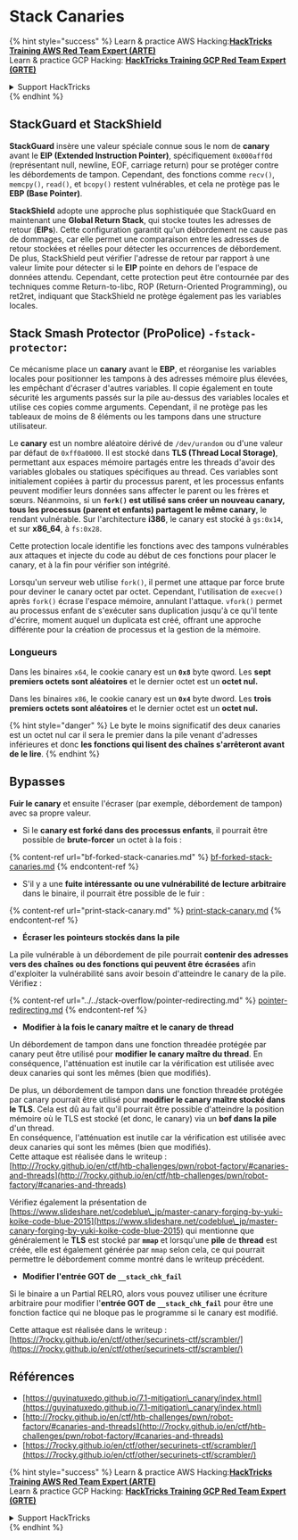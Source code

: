 # Stack Canaries

{% hint style="success" %}
Learn & practice AWS Hacking:<img src="/.gitbook/assets/arte.png" alt="" data-size="line">[**HackTricks Training AWS Red Team Expert (ARTE)**](https://training.hacktricks.xyz/courses/arte)<img src="/.gitbook/assets/arte.png" alt="" data-size="line">\
Learn & practice GCP Hacking: <img src="/.gitbook/assets/grte.png" alt="" data-size="line">[**HackTricks Training GCP Red Team Expert (GRTE)**<img src="/.gitbook/assets/grte.png" alt="" data-size="line">](https://training.hacktricks.xyz/courses/grte)

<details>

<summary>Support HackTricks</summary>

* Check the [**subscription plans**](https://github.com/sponsors/carlospolop)!
* **Join the** 💬 [**Discord group**](https://discord.gg/hRep4RUj7f) or the [**telegram group**](https://t.me/peass) or **follow** us on **Twitter** 🐦 [**@hacktricks\_live**](https://twitter.com/hacktricks\_live)**.**
* **Share hacking tricks by submitting PRs to the** [**HackTricks**](https://github.com/carlospolop/hacktricks) and [**HackTricks Cloud**](https://github.com/carlospolop/hacktricks-cloud) github repos.

</details>
{% endhint %}

## **StackGuard et StackShield**

**StackGuard** insère une valeur spéciale connue sous le nom de **canary** avant le **EIP (Extended Instruction Pointer)**, spécifiquement `0x000aff0d` (représentant null, newline, EOF, carriage return) pour se protéger contre les débordements de tampon. Cependant, des fonctions comme `recv()`, `memcpy()`, `read()`, et `bcopy()` restent vulnérables, et cela ne protège pas le **EBP (Base Pointer)**.

**StackShield** adopte une approche plus sophistiquée que StackGuard en maintenant une **Global Return Stack**, qui stocke toutes les adresses de retour (**EIPs**). Cette configuration garantit qu'un débordement ne cause pas de dommages, car elle permet une comparaison entre les adresses de retour stockées et réelles pour détecter les occurrences de débordement. De plus, StackShield peut vérifier l'adresse de retour par rapport à une valeur limite pour détecter si le **EIP** pointe en dehors de l'espace de données attendu. Cependant, cette protection peut être contournée par des techniques comme Return-to-libc, ROP (Return-Oriented Programming), ou ret2ret, indiquant que StackShield ne protège également pas les variables locales.

## **Stack Smash Protector (ProPolice) `-fstack-protector`:**

Ce mécanisme place un **canary** avant le **EBP**, et réorganise les variables locales pour positionner les tampons à des adresses mémoire plus élevées, les empêchant d'écraser d'autres variables. Il copie également en toute sécurité les arguments passés sur la pile au-dessus des variables locales et utilise ces copies comme arguments. Cependant, il ne protège pas les tableaux de moins de 8 éléments ou les tampons dans une structure utilisateur.

Le **canary** est un nombre aléatoire dérivé de `/dev/urandom` ou d'une valeur par défaut de `0xff0a0000`. Il est stocké dans **TLS (Thread Local Storage)**, permettant aux espaces mémoire partagés entre les threads d'avoir des variables globales ou statiques spécifiques au thread. Ces variables sont initialement copiées à partir du processus parent, et les processus enfants peuvent modifier leurs données sans affecter le parent ou les frères et sœurs. Néanmoins, si un **`fork()` est utilisé sans créer un nouveau canary, tous les processus (parent et enfants) partagent le même canary**, le rendant vulnérable. Sur l'architecture **i386**, le canary est stocké à `gs:0x14`, et sur **x86\_64**, à `fs:0x28`.

Cette protection locale identifie les fonctions avec des tampons vulnérables aux attaques et injecte du code au début de ces fonctions pour placer le canary, et à la fin pour vérifier son intégrité.

Lorsqu'un serveur web utilise `fork()`, il permet une attaque par force brute pour deviner le canary octet par octet. Cependant, l'utilisation de `execve()` après `fork()` écrase l'espace mémoire, annulant l'attaque. `vfork()` permet au processus enfant de s'exécuter sans duplication jusqu'à ce qu'il tente d'écrire, moment auquel un duplicata est créé, offrant une approche différente pour la création de processus et la gestion de la mémoire.

### Longueurs

Dans les binaires `x64`, le cookie canary est un **`0x8`** byte qword. Les **sept premiers octets sont aléatoires** et le dernier octet est un **octet nul.**

Dans les binaires `x86`, le cookie canary est un **`0x4`** byte dword. Les **trois premiers octets sont aléatoires** et le dernier octet est un **octet nul.**

{% hint style="danger" %}
Le byte le moins significatif des deux canaries est un octet nul car il sera le premier dans la pile venant d'adresses inférieures et donc **les fonctions qui lisent des chaînes s'arrêteront avant de le lire**.
{% endhint %}

## Bypasses

**Fuir le canary** et ensuite l'écraser (par exemple, débordement de tampon) avec sa propre valeur.

* Si le **canary est forké dans des processus enfants**, il pourrait être possible de **brute-forcer** un octet à la fois :

{% content-ref url="bf-forked-stack-canaries.md" %}
[bf-forked-stack-canaries.md](bf-forked-stack-canaries.md)
{% endcontent-ref %}

* S'il y a une **fuite intéressante ou une vulnérabilité de lecture arbitraire** dans le binaire, il pourrait être possible de le fuir :

{% content-ref url="print-stack-canary.md" %}
[print-stack-canary.md](print-stack-canary.md)
{% endcontent-ref %}

* **Écraser les pointeurs stockés dans la pile**

La pile vulnérable à un débordement de pile pourrait **contenir des adresses vers des chaînes ou des fonctions qui peuvent être écrasées** afin d'exploiter la vulnérabilité sans avoir besoin d'atteindre le canary de la pile. Vérifiez :

{% content-ref url="../../stack-overflow/pointer-redirecting.md" %}
[pointer-redirecting.md](../../stack-overflow/pointer-redirecting.md)
{% endcontent-ref %}

* **Modifier à la fois le canary maître et le canary de thread**

Un débordement de tampon dans une fonction threadée protégée par canary peut être utilisé pour **modifier le canary maître du thread**. En conséquence, l'atténuation est inutile car la vérification est utilisée avec deux canaries qui sont les mêmes (bien que modifiés).

De plus, un débordement de tampon dans une fonction threadée protégée par canary pourrait être utilisé pour **modifier le canary maître stocké dans le TLS**. Cela est dû au fait qu'il pourrait être possible d'atteindre la position mémoire où le TLS est stocké (et donc, le canary) via un **bof dans la pile** d'un thread.\
En conséquence, l'atténuation est inutile car la vérification est utilisée avec deux canaries qui sont les mêmes (bien que modifiés).\
Cette attaque est réalisée dans le writeup : [http://7rocky.github.io/en/ctf/htb-challenges/pwn/robot-factory/#canaries-and-threads](http://7rocky.github.io/en/ctf/htb-challenges/pwn/robot-factory/#canaries-and-threads)

Vérifiez également la présentation de [https://www.slideshare.net/codeblue\_jp/master-canary-forging-by-yuki-koike-code-blue-2015](https://www.slideshare.net/codeblue\_jp/master-canary-forging-by-yuki-koike-code-blue-2015) qui mentionne que généralement le **TLS** est stocké par **`mmap`** et lorsqu'une **pile** de **thread** est créée, elle est également générée par `mmap` selon cela, ce qui pourrait permettre le débordement comme montré dans le writeup précédent.

* **Modifier l'entrée GOT de `__stack_chk_fail`**

Si le binaire a un Partial RELRO, alors vous pouvez utiliser une écriture arbitraire pour modifier l'**entrée GOT de `__stack_chk_fail`** pour être une fonction factice qui ne bloque pas le programme si le canary est modifié.

Cette attaque est réalisée dans le writeup : [https://7rocky.github.io/en/ctf/other/securinets-ctf/scrambler/](https://7rocky.github.io/en/ctf/other/securinets-ctf/scrambler/)

## Références

* [https://guyinatuxedo.github.io/7.1-mitigation\_canary/index.html](https://guyinatuxedo.github.io/7.1-mitigation\_canary/index.html)
* [http://7rocky.github.io/en/ctf/htb-challenges/pwn/robot-factory/#canaries-and-threads](http://7rocky.github.io/en/ctf/htb-challenges/pwn/robot-factory/#canaries-and-threads)
* [https://7rocky.github.io/en/ctf/other/securinets-ctf/scrambler/](https://7rocky.github.io/en/ctf/other/securinets-ctf/scrambler/)

{% hint style="success" %}
Learn & practice AWS Hacking:<img src="/.gitbook/assets/arte.png" alt="" data-size="line">[**HackTricks Training AWS Red Team Expert (ARTE)**](https://training.hacktricks.xyz/courses/arte)<img src="/.gitbook/assets/arte.png" alt="" data-size="line">\
Learn & practice GCP Hacking: <img src="/.gitbook/assets/grte.png" alt="" data-size="line">[**HackTricks Training GCP Red Team Expert (GRTE)**<img src="/.gitbook/assets/grte.png" alt="" data-size="line">](https://training.hacktricks.xyz/courses/grte)

<details>

<summary>Support HackTricks</summary>

* Check the [**subscription plans**](https://github.com/sponsors/carlospolop)!
* **Join the** 💬 [**Discord group**](https://discord.gg/hRep4RUj7f) or the [**telegram group**](https://t.me/peass) or **follow** us on **Twitter** 🐦 [**@hacktricks\_live**](https://twitter.com/hacktricks\_live)**.**
* **Share hacking tricks by submitting PRs to the** [**HackTricks**](https://github.com/carlospolop/hacktricks) and [**HackTricks Cloud**](https://github.com/carlospolop/hacktricks-cloud) github repos.

</details>
{% endhint %}
